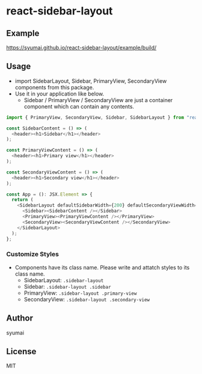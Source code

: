 # react-sidebar-layout

## Example

https://syumai.github.io/react-sidebar-layout/example/build/

## Usage

* import SidebarLayout, Sidebar, PrimaryView, SecondaryView components from this package.
* Use it in your application like below.
  - Sidebar / PrimaryView / SecondaryView are just a container component which can contain any contents.

```ts
import { PrimaryView, SecondaryView, Sidebar, SidebarLayout } from "react-sidebar-layout";

const SidebarContent = () => (
  <header><h1>Sidebar</h1></header>
);

const PrimaryViewContent = () => (
  <header><h1>Primary view</h1></header>
);

const SecondaryViewContent = () => (
  <header><h1>Secondary view</h1></header>
);

const App = (): JSX.Element => {
  return (
    <SidebarLayout defaultSidebarWidth={200} defaultSecondaryViewWidth={250}>
      <Sidebar><SidebarContent /></Sidebar>
      <PrimaryView><PrimaryViewContent /></PrimaryView>
      <SecondaryView><SecondaryViewContent /></SecondaryView>
    </SidebarLayout>
  );
};
```

### Customize Styles

* Components have its class name. Please write and attatch styles to its class name.
  - SidebarLayout: `.sidebar-layout`
  - Sidebar: `.sidebar-layout .sidebar`
  - PrimaryView: `.sidebar-layout .primary-view`
  - SecondaryView: `.sidebar-layout .secondary-view`

## Author

syumai

## License

MIT
